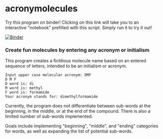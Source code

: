 # acronymolecules

Try this program on binder! Clicking on this link will take you to an interactive "notebook" prefilled with this script. Simply run it to try it out!

[![Binder](https://mybinder.org/badge_logo.svg)](https://mybinder.org/v2/gh/tyrochymicus/acronymolecules/master?filepath=acronymolecules.ipynb)

### Create fun molecules by entering any acronym or initialism

This program creates a fictitious molecule name based on an entered sequence of letters, intended to be an initialism or acronym.

```
Input upper case molecular acronym: DMF
D M F
D word is: di
M word is: methyl
F word is: formamide
Your acronym stands for: dimethylformamide
```

Currently, the program does not differentiate between sub-words at the beginning, in the middle, or at the end of the compound. There is also a limited number of sub-words implemented.

Goals include implementing "beginning", "middle", and "ending" categories for words, as well as expanding the list of potential sub-words.
